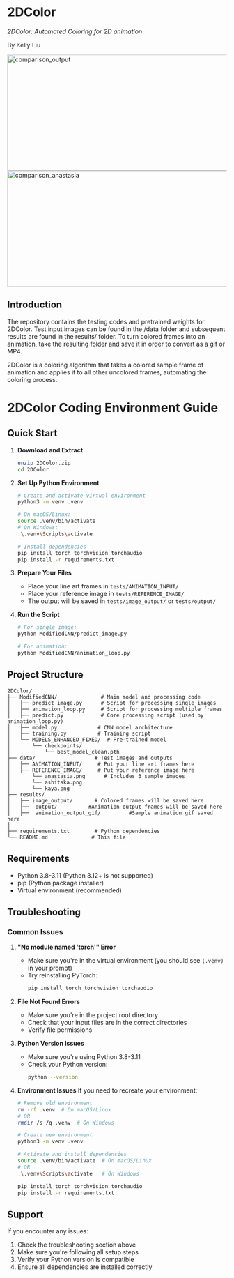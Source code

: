 # 2DColor
*2DColor: Automated Coloring for 2D animation*

By Kelly Liu


<img width="788" height="266" alt="comparison_output" src="https://github.com/user-attachments/assets/a274b4ae-55fa-4d62-a23e-3fcfa33ef3b6" />

<img width="788" height="266" alt="comparison_anastasia" src="https://github.com/user-attachments/assets/3d31a21f-2016-424d-9827-cba703854b94" />

## Introduction
The repository contains the testing codes and pretrained weights for 2DColor. Test input images can be found in the /data folder and subsequent results are found in the results/ folder.
To turn colored frames into an animation, take the resulting folder and save it in order to convert as a gif or MP4.

2DColor is a coloring algorithm that takes a colored sample frame of animation and applies it to all other uncolored frames, automating the coloring process.

# 2DColor Coding Environment Guide

## Quick Start

1. **Download and Extract**
   ```bash
   unzip 2DColor.zip
   cd 2DColor
   ```

2. **Set Up Python Environment**
   ```bash
   # Create and activate virtual environment
   python3 -m venv .venv
   
   # On macOS/Linux:
   source .venv/bin/activate
   # On Windows:
   .\.venv\Scripts\activate
   
   # Install dependencies
   pip install torch torchvision torchaudio
   pip install -r requirements.txt
   ```

3. **Prepare Your Files**
   - Place your line art frames in `tests/ANIMATION_INPUT/`
   - Place your reference image in `tests/REFERENCE_IMAGE/`
   - The output will be saved in `tests/image_output/` or `tests/output/`

4. **Run the Script**
   ```bash
   # For single image:
   python ModifiedCNN/predict_image.py
   
   # For animation:
   python ModifiedCNN/animation_loop.py
   ```

## Project Structure
```
2DColor/
├── ModifiedCNN/              # Main model and processing code
│   ├── predict_image.py      # Script for processing single images
│   ├── animation_loop.py     # Script for processing multiple frames
│   ├── predict.py            # Core processing script (used by animation_loop.py)
│   ├── model.py             # CNN model architecture
│   ├── training.py          # Training script
│   └── MODELS_ENHANCED_FIXED/  # Pre-trained model
│       └── checkpoints/
│           └── best_model_clean.pth
├── data/                   # Test images and outputs
│   ├── ANIMATION_INPUT/     # Put your line art frames here
│   ├── REFERENCE_IMAGE/     # Put your reference image here
│       └── anastasia.png      # Includes 3 sample images
│       └── ashitaka.png
│       └── kaya.png
├── results/
│   ├── image_output/       # Colored frames will be saved here
│   ├──  output/          #Animation output frames will be saved here
│   ├──  animation_output_gif/         #Sample animation gif saved here
│
├── requirements.txt        # Python dependencies
└── README.md              # This file
```

## Requirements
- Python 3.8-3.11 (Python 3.12+ is not supported)
- pip (Python package installer)
- Virtual environment (recommended)

## Troubleshooting

### Common Issues

1. **"No module named 'torch'" Error**
   - Make sure you're in the virtual environment (you should see `(.venv)` in your prompt)
   - Try reinstalling PyTorch:
     ```bash
     pip install torch torchvision torchaudio
     ```

2. **File Not Found Errors**
   - Make sure you're in the project root directory
   - Check that your input files are in the correct directories
   - Verify file permissions

3. **Python Version Issues**
   - Make sure you're using Python 3.8-3.11
   - Check your Python version:
     ```bash
     python --version
     ```

4. **Environment Issues**
   If you need to recreate your environment:
   ```bash
   # Remove old environment
   rm -rf .venv  # On macOS/Linux
   # OR
   rmdir /s /q .venv  # On Windows
   
   # Create new environment
   python3 -m venv .venv
   
   # Activate and install dependencies
   source .venv/bin/activate  # On macOS/Linux
   # OR
   .\.venv\Scripts\activate   # On Windows
   
   pip install torch torchvision torchaudio
   pip install -r requirements.txt
   ```

## Support
If you encounter any issues:
1. Check the troubleshooting section above
2. Make sure you're following all setup steps
3. Verify your Python version is compatible
4. Ensure all dependencies are installed correctly
